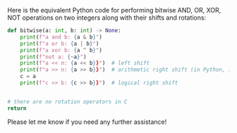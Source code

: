 Here is the equivalent Python code for performing bitwise AND, OR, XOR, NOT operations on two integers along with their shifts and rotations:

```python
def bitwise(a: int, b: int) -> None:
    print(f"a and b: {a & b}")
    print(f"a or b: {a | b}")
    print(f"a xor b: {a ^ b}")
    print(f"not a: {~a}")
    print(f"a << n: {a << b}}")  # left shift
    print(f"a >> n: {a >> b}}")  # arithmetic right shift (in Python, it performs logical shift with the `<<` operator))
    c = a
    print(f"c >> b: {c >> b}}")  # logical right shift


# there are no rotation operators in C 
return
```

Please let me know if you need any further assistance!
